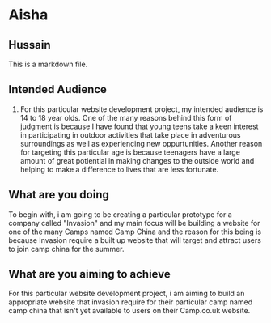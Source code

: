 # Aisha
## Hussain

This is a markdown file.

## Intended Audience 

1. For this particular website development project, my intended audience is 14 to 18 year olds. One of the many reasons behind this form of judgment is because I have found that young teens take a keen interest in participating in outdoor activities that take place in adventurous surroundings as well as experiencing new oppurtunities. Another reason for targeting this particular age is because teenagers have a large amount of great potiential in making changes to the outside world and helping to make a difference to lives that are less fortunate. 

## What are you doing 

To begin with, i am going to be creating a particular prototype for a company called "Invasion" and my main focus will be building a
website for one of the many Camps named Camp China and the reason for this being is because Invasion require a built up website that will 
target and attract users to join camp china for the summer. 

## What are you aiming to achieve

For this particular website development project, i am aiming to build an appropriate website that invasion require for their particular camp named camp china that isn't yet available to users on their Camp.co.uk website.




